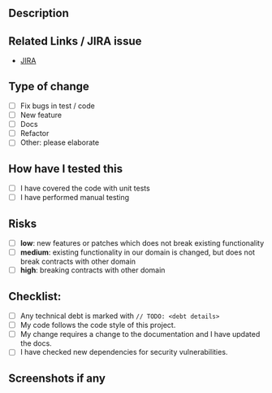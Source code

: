 ## Description
<!--- Describe your changes in detail -->

## Related Links / JIRA issue
<!--- Please link to the issue here. -->
- [JIRA](https://example.atlassian.net/browse/ABC-00)

## Type of change
<!--- What types of changes does your code introduce? Put an `x` in all the boxes that apply: -->
- [ ] Fix bugs in test / code
- [ ] New feature
- [ ] Docs
- [ ] Refactor
- [ ] Other: please elaborate

## How have I tested this
<!-- Provide instructions on how you have tested this change -->
- [ ] I have covered the code with unit tests
- [ ] I have performed manual testing

## Risks
<!--- Put an `x` in one of the following -->
- [ ] **low**: new features or patches which does not break existing functionality
- [ ] **medium**: existing functionality in our domain is changed, but does not break contracts with other domain
- [ ] **high**: breaking contracts with other domain

## Checklist:
<!--- Go over all the following points, and put an `x` in all the boxes that apply. -->
<!--- If you're unsure about any of these, don't hesitate to ask. We're here to help! -->
- [ ] Any technical debt is marked with `// TODO: <debt details>`
- [ ] My code follows the code style of this project.
- [ ] My change requires a change to the documentation and I have updated the docs.
- [ ] I have checked new dependencies for security vulnerabilities.

## Screenshots if any
<!-- picture speaks a thousand words -->
